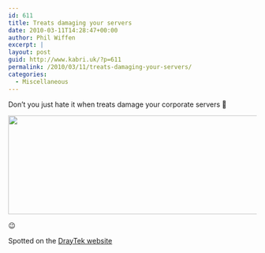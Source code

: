 ```yaml
---
id: 611
title: Treats damaging your servers
date: 2010-03-11T14:28:47+00:00
author: Phil Wiffen
excerpt: |
layout: post
guid: http://www.kabri.uk/?p=611
permalink: /2010/03/11/treats-damaging-your-servers/
categories:
  - Miscellaneous
---
```

Don&#8217;t you just hate it when treats damage your corporate servers 🙁

[<img loading="lazy" class="alignnone size-full wp-image-614" title="damaging treats" src="http://www.kabri.uk/wp-content/uploads/2010/03/damaging-treats.png" alt="" width="593" height="200" />](http://www.kabri.uk/wp-content/uploads/2010/03/damaging-treats.png)

😉

Spotted on the [DrayTek website](http://www.draytek.com/user/PdInfoDetail.php?Id=18#PdInfo)